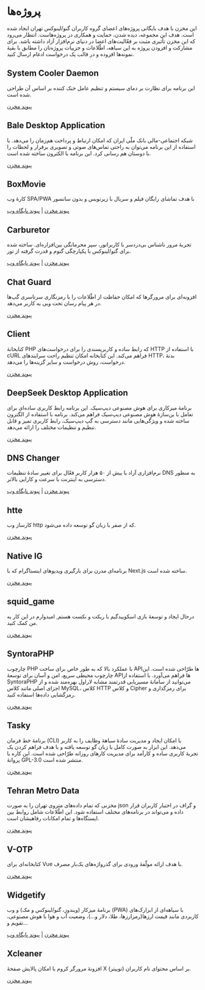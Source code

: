 # پروژه‌ها
این مخزن با هدف بایگانی پروژه‌های اعضای گروه کاربران گنو/لینوکس تهران ایجاد شده است. هدف این مجموعه، دیده شدن، حمایت و همکاری در پروژه‌هاست. انتظار می‌رود که این مخزن تأثیری مثبت بر فعّالیت‌های اعضا در دنیای نرم‌افزار آزاد داشته باشد. برای مشارکت و افزودن پروژه به این سیاهه، اطّلاعات و جزییات پروژه‌تان را مطابق با بقیهٔ نمونه‌ها افزوده و در قالب یک درخواست ادغام ارسال کنید.
## System Cooler Daemon
این برنامه برای نظارت بر دمای سیستم و تنظیم عامل خنک کننده بر اساس آن طراحی شده است.

[پیوند مخزن]([p](https://github.com/LogicCavalier/SystemCooler.git))

## Bale Desktop Application
شبکه اجتماعی-مالی بانک ملّی ایران که امکان ارتباط و پرداخت هم‌زمان را می‌دهد. با استفاده از این برنامه می‌توان به راحتی تماس‌های صوتی و تصویری برقرار و لحظات را با دوستان هم رسانی کرد. این برنامه با الکترون ساخته شده است.

[پیوند مخزن](https://github.com/code3-dev/bale-desktop)
## BoxMovie
کارهٔ وب SPA/PWA با هدف تماشای رایگان فیلم و سریال با زیرنویس و بدون سانسور

[پیوند مخزن](https://github.com/BoxMovie/BoxMovie.github.io) | [پیوند پایگاه وب](https://boxmovie.github.io)

## Carburetor
تجربهٔ مرور ناشناس بی‌دردسر با کاربراتور، سپر محرمانگی بین‌افزاره‌ای. ساخته شده برای گنو/لینوکس با پکپارچگی گنوم و قدرت گرفته از تور.

[پیوند مخزن](https://framagit.org/tractor/carburetor) | [پیوند پایگاه وب](https://flathub.org/fa/apps/io.frama.tractor.carburetor)

## Chat Guard
افزونه‌ای برای مرورگرها که امکان حفاظت از اطّلاعات را با رمزنگاری سرتاسری گپ‌ها در هر پیام رسان تحت وبی به کاربر می‌دهد.

[پیوند مخزن](https://github.com/PrivacyForge/ChatGuard)
## Client
کتابخانهٔ PHP که رابط ساده و کاربرپسندی را برای درخواست‌های HTTP با استفاده از cURL فراهم می‌کند. این کتابخانه امکان تنظیم راحت سرایندهای HTTP، بدنهٔ درخواست، روش درخواست و سایر گزینه‌ها را می‌دهد.

[پیوند مخزن](https://github.com/httptools/Client)
## DeepSeek Desktop Application
برنامهٔ میزکاری برای هوش مصنوعی دیپ‌سیک. این برنامه رابط کاربری ساده‌ای برای تعامل با بن‌سازهٔ هوش مصنوعی دیپ‌سیک فراهم می‌کند. برنامه با استفاده از الگترون ساخته شده و ویژگی‌هایی مانند دسترسی به گپ دیپ‌سیک، رابط کاربری تمیز و قابل تنظیم و تنظیمات مختلف را ارائه می‌دهد.

[پیوند مخزن](https://github.com/code3-dev/deepseek-desktop)
## DNS Changer
نرم‌افزاری آزاد با بیش از ۵۰ هزار کاربر فعّال برای تغییر سادهٔ تنظیمات DNS به منظور دسترسی به اینترنت با سرعت و کارایی بالاتر.

[پیوند مخزن](https://github.com/DnsChanger) | [پیوند پایگاه وب](https://dnschanger.github.io)
## htte
کارساز وب http که از صفر با زبان گو توسعه داده می‌شود.

[پیوند مخزن](https://github.com/the-pesar/htte)
## Native IG
برنامه‌ای مدرن برای بارگیری ویدیوهای اینستاگرام که با Next.js ساخته شده است.

[پیوند مخزن](https://github.com/code3-dev/native-ig)
## squid\_game
درحال ایجاد و توسعهٔ بازی اسکوییدگیم با ریکت و نکست هستم, امیدوارم در این کار به من کمک کنید.

[پیوند مخزن](https://github.com/mh-morowati/squid_game)
## SyntoraPHP
چارچوب PHP با عملکرد بالا که به طور خاص برای ساخت APIها طرّاحی شده است. این چارچوب محیطی سریع، امن و آسان برای توسعهٔ APIها فراهم می‌آورد. با استفاده از SyntoraPHP می‌توانید از سامانهٔ مسیریابی قدرتمند مشابه لاراول بهره‌مند شده و از اجزای اصلی مانند کلاس MySQL، کلاس HTTP و کلاس Cipher برای رمزگذاری و رمزگشایی داده‌ها استفاده کنید.

[پیوند مخزن](https://github.com/code3-dev/SyntoraPHP)
## Tasky
برنامهٔ خط فرمان (CLI) با امکان ایجاد و مدیریت سادهٔ سیاههٔ وظایف را به کاربر می‌دهد. این ابزار به صورت کامل با زبان گو توسعه یافته و با هدف فراهم کردن یک تجربهٔ کاربری ساده و کارآمد برای مدیریت کارهای روزانه طرّاحی شده است. این کاره با پروانهٔ GPL-3.0 منتشر شده است.

[پیوند مخزن](https://github.com/shahriaarrr/tasky)
## Tehran Metro Data
مخزنی که تمام داده‌های متروی تهران را به صورت json و گراف در اختیار کاربران قرار داده و می‌تواند در برنامه‌های مختلف استفاده شود. این اطّلاعات شامل روابط بین ایستگاه‌ها و تمام امکانات رفاهیشان است.

[پیوند مخزن](https://github.com/mostafa-kheibary/tehran-metro-data)
## V-OTP
کتابخانه‌ای برای Vue با هدف ارائه مولّفهٔ ورودی برای گذرواژه‌های یک‌بار مصرف.

[پیوند مخزن](https://github.com/Saman-Safaei-Dev/v-otp)
## Widgetify
برنامهٔ میزکار (ویندوز، گنو/لینوکس و مک) و وب (PWA) با سیاهه‌ای از ابزارک‌های کاربردی مانند قیمت ارزها(رمزارزها، طلا، دلار و…)، وضعیت آب و هوا با هوش مصنوعی، تقویم و…

[پیوند مخزن](https://github.com/widgetify-app/) | [پیوند پایگاه وب](https://www.widgetify.ir/)
## Xcleaner
افزونهٔ مرورگر کروم با امکان پالایش صفحهٔ X (توییتر) بر اساس محتوای نام کاربران.

[پیوند مخزن](https://github.com/mostafa-kheibary/xCleaner)
